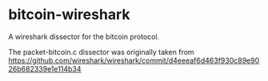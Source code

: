 # bitcoin-wireshark

A wireshark dissector for the bitcoin protocol.

The packet-bitcoin.c dissector was originally taken from https://github.com/wireshark/wireshark/commit/d4eeeaf6d463f930c89e9026b682339e1e114b34
